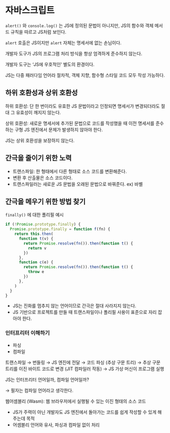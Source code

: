 # 자바스크립트

`alert()` 와 `console.log()` 는 JS에 정의된 문법이 아니지만, JS의 함수와 객체 메서드 규칙을 따르고 JS처럼 보인다.

`alert` 호출은 JS이지만 `alert` 자체는 명세서에 없는 손님이다.

개발자 도구가 JS의 프로그램 처리 방식을 항상 엄격하게 준수하지 않는다.

개발자 도구는 ‘JS에 우호적인’ 별도의 환경이다.

JS는 다중 패러다임 언어라 절차적, 객체 지향, 함수형 스타일 코드 모두 작성 가능하다.

## 하위 호환성과 상위 호환성

하위 호환성: 단 한 번이라도 유효한 JS 문법이라고 인정되면 명세서가 변경되더라도 절대 그 유효성이 깨지지 않는다.

상위 호환성: 새로운 명세서에 추가된 문법으로 코드를 작성했을 때 이전 명세서를 준수하는 구형 JS 엔진에서 문제가 발생하지 않아야 한다.

JS는 상위 호환성을 보장하지 않는다.

## 간극을 줄이기 위한 노력

- 트랜스파일: 한 형태에서 다른 형태로 소스 코드를 변환해준다.
- 변환 후 산출물은 소스 코드이다.
- 트랜스파일러는 새로운 JS 문법을 오래된 문법으로 바꿔준다. ex) 바벨

## 간극을 메우기 위한 방법 찾기

`finally()` 에 대한 폴리필 예시

```js
if (!Promise.prototype.finally) {
  Promise.prototype.finally = function f(fn) {
    return this.then(
      function t(v) {
        return Promise.resolve(fn()).then(function t() {
          return v
        })
      },
      function c(e) {
        return Promise.resolve(fn()).then(function t() {
          throw e
        })
      },
    )
  }
}
```

- JS는 진화를 멈추지 않는 언어이므로 간극은 절대 사라지지 않는다.
- JS 기반으로 프로젝트를 만들 때 트랜스파일이나 폴리필 사용이 표준으로 자리 잡아야 한다.

### 인터프리터 이해하기

- 파싱
- 컴파일

트랜스파일 → 번들링 → JS 엔진에 전달 → 코드 파싱 (추상 구문 트리) → 추상 구문 트리를 이진 바이트 코드로 변경 (JIT 컴파일러 작동) → JS 가상 머신이 프로그램 실행

JS는 인터프리터 언어일까, 컴파일 언어일까?

→ 필자는 컴파일 언어라고 생각한다.

웹어셈블리 (Wasm): 웹 브라우저에서 실행될 수 있는 이진 형태의 소스 코드

- JS가 주력이 아닌 개발자도 JS 엔진에서 돌아가는 코드를 쉽게 작성할 수 있게 해주는데 목적
- 어셈블리 언어와 유사, 파싱과 컴파일 없이 처리
